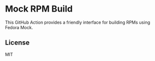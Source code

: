 Mock RPM Build
===

This GitHub Action provides a friendly interface for building RPMs using Fedora Mock.

## License

MIT
